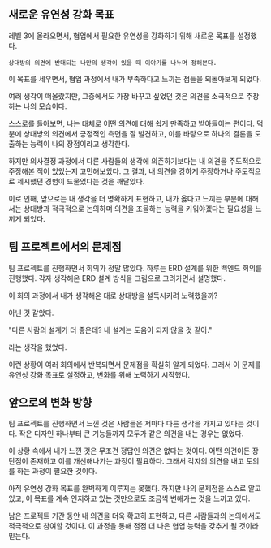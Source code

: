 ## 새로운 유연성 강화 목표

레벨 3에 올라오면서, 협업에서 필요한 유연성을 강화하기 위해 새로운 목표를 설정했다.

`상대방의 의견에 반대되는 나만의 생각이 있을 때 이야기를 나누며 정해본다.`

이 목표를 세우면서, 협업 과정에서 내가 부족하다고 느끼는 점들을 되돌아보게 되었다. 

여러 생각이 떠올랐지만, 그중에서도 가장 바꾸고 싶었던 것은 의견을 소극적으로 주장하는 나의 모습이다.

스스로를 돌아보면, 나는 대체로 어떤 의견에 대해 쉽게 만족하고 받아들이는 편이다. 덕분에 상대방의 의견에서 긍정적인 측면을 잘 발견하고, 이를 바탕으로 하나의 결론을 도출하는 능력이 나의 장점이라고 생각한다.

하지만 의사결정 과정에서 다른 사람들의 생각에 의존하기보다는 내 의견을 주도적으로 주장해본 적이 있었는지 고민해보았다. 그 결과, 내 의견을 강하게 주장하거나 주도적으로 제시했던 경험이 드물었다는 것을 깨달았다.

이로 인해, 앞으로는 내 생각을 더 명확하게 표현하고, 내가 옳다고 느끼는 부분에 대해서는 상대방과 적극적으로 논의하며 의견을 조율하는 능력을 키워야겠다는 필요성을 느끼게 되었다.

## 팀 프로젝트에서의 문제점

팀 프로젝트를 진행하면서 회의가 정말 많았다. 하루는 ERD 설계를 위한 백엔드 회의를 진행했다. 각자 생각해온 ERD 설계 방식을 그림으로 그려가면서 설명했다.

이 회의 과정에서 내가 생각해온 대로 상대방을 설득시키려 노력했을까?

아닌 것 같았다.

"다른 사람의 설계가 더 좋은데? 내 설계는 도움이 되지 않을 것 같아."

라는 생각을 했었다.

이런 상황이 여러 회의에서 반복되면서 문제점을 확실히 알게 되었다. 그래서 이 문제를 유연성 강화 목표로 설정하고, 변화를 위해 노력하기 시작했다.

## 앞으로의 변화 방향

팀 프로젝트를 진행하면서 느낀 것은 사람들은 저마다 다른 생각을 가지고 있다는 것이다. 작은 디자인 하나부터 큰 기능들까지 모두가 같은 의견을 내는 경우는 없었다.

이 상황 속에서 내가 느낀 것은 무조건 정답인 의견은 없다는 것이다. 어떤 의견이든 장단점이 존재하고 이를 개선해나가는 과정이 필요하다. 그래서 각자의 의견을 내고 토의를 하는 과정이 필요한 것이다.

아직 유연성 강화 목표를 완벽하게 이루지는 못했다. 하지만 나의 문제점을 스스로 알고 있고, 이 목표를 계속 인지하고 있는 것만으로도 조금씩 변해가는 것을 느끼고 있다.

남은 프로젝트 기간 동안 내 의견을 더욱 확고히 표현하고, 다른 사람들과의 논의에서도 적극적으로 참여할 것이다. 이 과정을 통해 점점 더 나은 협업 능력을 갖추게 될 것이라 믿는다.
